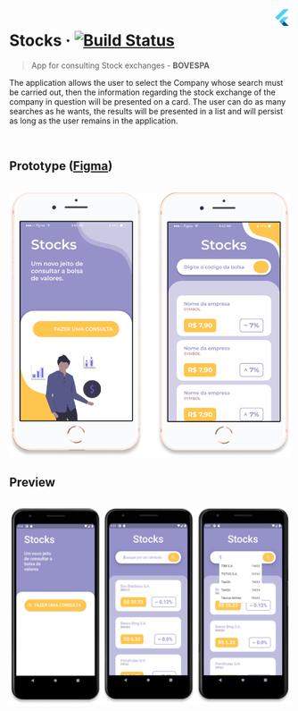 <img src="..\assets\flutter-logo.png" width="30" alt="logo" align="right">

# Stocks &middot; [![Build Status](https://img.shields.io/travis/npm/npm/latest.svg?style=flat-square)](https://travis-ci.org/npm/npm)

> App for consulting Stock exchanges - **BOVESPA**

The application allows the user to select the Company whose search must be carried out, then the information regarding the stock exchange of the company in question will be presented on a card. The user can do as many searches as he wants, the results will be presented in a list and will persist as long as the user remains in the application.

<br>

## **Prototype** ([Figma](https://www.figma.com/file/JUDNuXlKTtZ9VxClA26Ip1/Stocks?node-id=0%3A1))

<br> 
<img src="..\assets\Stocks-Figma.png" width="600" alt="Figma">

## **Preview**

<br> 
<img src="..\assets\Stocks.png" alt="Preview">
